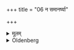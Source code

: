+++
title = "06 न समानर्ष्या"

+++

<details><summary>मूलम्</summary>

न समानर्ष्या ६
</details>

<details><summary>Oldenberg</summary>

6. Nor with one who descends from the same Ṛṣis.
</details>
